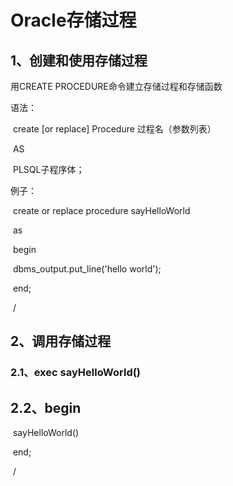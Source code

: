 # Oracle存储过程

## 1、创建和使用存储过程

用CREATE PROCEDURE命令建立存储过程和存储函数

语法：

​	create  [or	replace]	Procedure 过程名（参数列表）

​	AS

​	PLSQL子程序体；

例子：

​	create or replace procedure  sayHelloWorld

​	as	

​	begin

​		dbms_output.put_line('hello world');

​	end;

​	/

## 2、调用存储过程

### 2.1、exec	sayHelloWorld()

## 2.2、begin

​		sayHelloWorld()

​		end;

​		/





